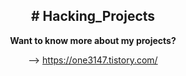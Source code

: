 <div style="text-align:center;">
<h2># Hacking_Projects</h2>

<strong>Want to know more about my projects?</strong>


--> https://one3147.tistory.com/

</div>
